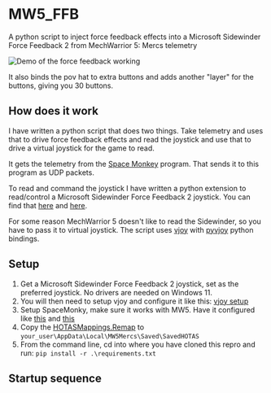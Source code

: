 # MW5_FFB
A python script to inject force feedback effects into a Microsoft Sidewinder Force Feedback 2 from MechWarrior 5: Mercs telemetry 

![Demo of the force feedback working](images/demo.gif)

It also binds the pov hat to extra buttons and adds another "layer" for the buttons, giving you 30 buttons. 

## How does it work 
I have written a python script that does two things. Take telemetry and uses that to drive force 
feedback effects and read the joystick and use that to drive a virtual joystick for the game to read.

It gets the telemetry from the [Space Monkey](https://github.com/PHARTGAMES/SpaceMonkey) program. 
That sends it to this program as UDP packets.

To read and command the joystick I have written a python extension to read/control a 
Microsoft Sidewinder Force Feedback 2 joystick. You can find that [here](https://github.com/HappyFox/SidewinderFFB2) 
and [here](https://pypi.org/project/SidewinderFFB2/).

For some reason MechWarrior 5 doesn't like to read the Sidewinder, so you have to pass it to virtual joystick. 
The script uses [vjoy](https://github.com/njz3/vJoy/) with [pyvjoy](https://github.com/tidzo/pyvjoy) python bindings.

## Setup

1. Get a Microsoft Sidewinder Force Feedback 2 joystick, set as the preferred joystick. No drivers are needed on Windows 11.
2. You will then need to setup vjoy and configure it like this:
[vjoy setup](images/vjoy-config.png)
3. Setup SpaceMonky, make sure it works with MW5. Have it configured like [this](images/SpaceMonkey-main.png) and [this](images/SpaceMonkey_config.png)
4. Copy the [HOTASMappings.Remap](HOTASMappings.Remap) to `your_user\AppData\Local\MW5Mercs\Saved\SavedHOTAS`
5. From the command line, cd into where you have cloned this repro and run: `pip install -r .\requirements.txt` 

## Startup sequence




